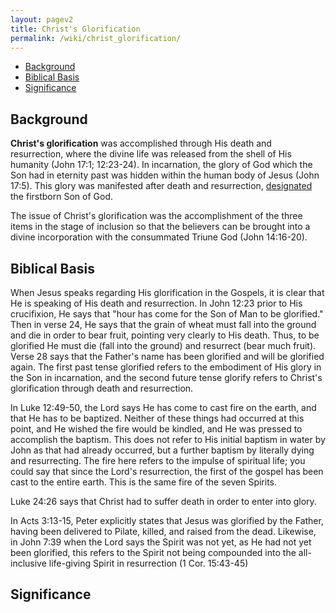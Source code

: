 ```yaml
---
layout: pagev2
title: Christ's Glorification
permalink: /wiki/christ_glorification/
---
```

- [Background](#background)
- [Biblical Basis](#biblical-basis)
- [Significance](#significance)

## Background

**Christ's glorification** was accomplished through His death and resurrection, where the divine life was released from the shell of His humanity (John 17:1; 12:23-24). In incarnation, the glory of God which the Son had in eternity past was hidden within the human body of Jesus (John 17:5). This glory was manifested after death and resurrection,  [designated](../christ_designation) the firstborn Son of God.

The issue of Christ's glorification was the accomplishment of the three items in the stage of inclusion so that the believers can be brought into a divine incorporation with the consummated Triune God (John 14:16-20).

## Biblical Basis

When Jesus speaks regarding His glorification in the Gospels, it is clear that He is speaking of His death and resurrection. In John 12:23 prior to His crucifixion, He says that "hour has come for the Son of Man to be glorified." Then in verse 24, He says that the grain of wheat must fall into the ground and die in order to bear fruit, pointing very clearly to His death. Thus, to be glorified He must die (fall into the ground)  and resurrect (bear much fruit). Verse 28 says that the Father's name has been glorified and will be glorified again. The first past tense glorified refers to the embodiment of His glory in the Son in incarnation, and the second future tense glorify refers to Christ's glorification through death and resurrection.

In Luke 12:49-50, the Lord says He has come to cast fire on the earth, and that He has to be baptized. Neither of these things had occurred at this point, and He wished the fire would  be kindled, and He was pressed to accomplish the baptism. This does not refer to His initial baptism in water by John as that had already occurred, but a further baptism by literally dying and resurrecting. The fire here refers to the impulse of spiritual life; you could say that since the Lord's resurrection, the first of the gospel has been cast to the entire earth. This is the same fire of the seven Spirits.

Luke 24:26 says that Christ had to suffer death in order to enter into glory. 

In Acts 3:13-15, Peter explicitly states that Jesus was glorified by the Father, having been delivered to Pilate, killed, and raised from the dead. Likewise, in John 7:39 when the Lord says the Spirit was not yet, as He had not yet been glorified, this refers to the Spirit not being compounded into the all-inclusive life-giving Spirit in resurrection (1 Cor. 15:43-45) 

## Significance
 